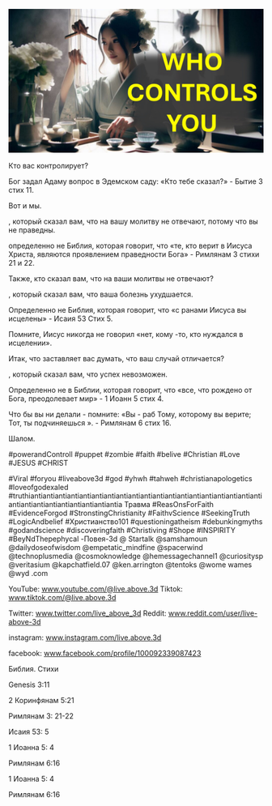 ![Video cover image](../cover.jpg "cover photo")

Кто вас контролирует?

Бог задал Адаму вопрос в Эдемском саду: «Кто тебе сказал?» - Бытие 3 стих 11.

Вот и мы.

, который сказал вам, что на вашу молитву не отвечают, потому что вы не праведны.

определенно не Библия, которая говорит, что «те, кто верит в Иисуса Христа, являются проявлением праведности Бога» - Римлянам 3 стихи 21 и 22.

Также, кто сказал вам, что на ваши молитвы не отвечают?

, который сказал вам, что ваша болезнь ухудшается.

Определенно не Библия, которая говорит, что «с ранами Иисуса вы исцелены» - Исаия 53 Стих 5.

Помните, Иисус никогда не говорил «нет, кому -то, кто нуждался в исцелении».

Итак, что заставляет вас думать, что ваш случай отличается?

, который сказал вам, что успех невозможен.

Определенно не в Библии, которая говорит, что «все, что рождено от Бога, преодолевает мир» - 1 Иоанн 5 стих 4.

Что бы вы ни делали - помните: «Вы - раб Тому, которому вы верите; Тот, ты подчиняешься ». - Римлянам 6 стих 16.

Шалом.


#powerandControll #puppet #zombie #faith #belive #Christian #Love #JESUS ​​#CHRIST

#Viral #foryou #liveabove3d #god #yhwh #tahweh #christianapologetics #loveofgodexaled #truthiantiantiantiantiantiantiantiantiantiantiantiantiantiantiantiantiantiantiantiantiantiantiantiantiantiantiantiantia Травма #ReasOnsForFaith #EvidenceForgod #StronstingChristianity #FaithvScience #SeekingTruth #LogicAndbelief #Христианство101 #questioningatheism #debunkingmyths #godandscience #discoveringfaith #Christiving #Shope #INSPIRITY #BeyNdThepephycal -Повея-3d @ Startalk @samshamoun @dailydoseofwisdom @empetatic_mindfine @spacerwind @technoplusmedia @cosmoknowledge @hemessagechannel1 @curiositysp @veritasium @kapchatfield.07 @ken.arrington @tentoks @wome wames @wyd                .com

YouTube: www.youtube.com/@live.above.3d
Tiktok: www.tiktok.com/@live.above.3d

Twitter: www.twitter.com/live_above_3d   Reddit: www.reddit.com/user/live-above-3d

instagram: www.instagram.com/live.above.3d

facebook: www.facebook.com/profile/100092339087423

Библия. Стихи

Genesis 3:11

2 Коринфянам 5:21

Римлянам 3: 21-22


Исаия 53: 5

1 Иоанна 5: 4

Римлянам 6:16

1 Иоанна 5: 4

Римлянам 6:16



